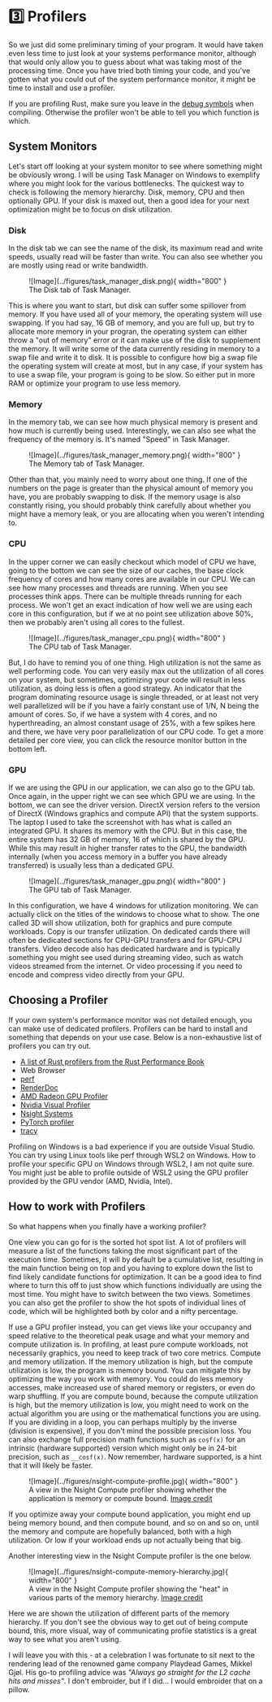 # 3️⃣ Profilers
So we just did some preliminary timing of your program. It would have taken even less time to just look at your
systems performance monitor, although that would only allow you to guess about what was taking most of the
processing time. Once you have tried both timing your code, and you've gotten what you could out of the
system performance monitor, it might be time to install and use a profiler.

If you are profiling Rust, make sure you leave in the
[debug symbols](https://nnethercote.github.io/perf-book/profiling.html#debug-info) when compiling. Otherwise the
profiler won't be able to tell you which function is which.

## System Monitors
Let's start off looking at your system monitor to see where
something might be obviously wrong. I will be using Task Manager on Windows to exemplify where you
might look for the various bottlenecks. The quickest way to check is following the memory hierarchy.
Disk, memory, CPU and then optionally GPU. If your disk is maxed out, then a good idea for your next optimization
might be to focus on disk utilization.

### Disk
In the disk tab we can see the name of the disk, its maximum read and write speeds, usually read will be faster
than write. You can also see whether you are mostly using read or write bandwidth.

<figure markdown>
![Image](../figures/task_manager_disk.png){ width="800" }
<figcaption>
The Disk tab of Task Manager.
</figcaption>
</figure>

This is where you want to start, but disk can suffer some spillover from memory. If you have used all of your
memory, the operating system will use swapping. If you had say, 16 GB of memory, and you are full up, but try to
allocate more memory in your progran, the operating system can either throw a "out of memory" error or it can
make use of the disk to supplement the memory. It will write some of the data currently residing in memory to a
swap file and write it to disk. It is possible to configure how big a swap file the operating system will create at
most, but in any case, if your system has to use a swap file, your program is going to be slow. So either put in
more RAM or optimize your program to use less memory.

### Memory
In the memory tab, we can see how much physical memory is present and how much is currently being used.
Interestingly, we can also see what the frequency of the memory is. It's named "Speed" in Task Manager.

<figure markdown>
![Image](../figures/task_manager_memory.png){ width="800" }
<figcaption>
The Memory tab of Task Manager.
</figcaption>
</figure>

Other than that, you mainly need to worry about one thing. If one of the numbers on the page is greater than
the physical amount of memory you have, you are probably swapping to disk. If the memory usage is also constantly
rising, you should probably think carefully about whether you might have a memory leak, or you are allocating
when you weren't intending to.

### CPU
In the upper corner we can easily checkout which model of CPU we have, going to the bottom we can see the size of
our caches, the base clock frequency of cores and how many cores are available in our CPU. We can see how many
processes and threads are running. When you see processes think apps. There can be multiple threads running for each
process. We won't get an exact indication of how well we are using each core in this configuration, but if we at no
point see utilization above 50%, then we probably aren't using all cores to the fullest.

<figure markdown>
![Image](../figures/task_manager_cpu.png){ width="800" }
<figcaption>
The CPU tab of Task Manager.
</figcaption>
</figure>

But, I do have to remind you of one thing. High utilization is not the same as well performing code.
You can very easily max out the utilization of all cores on your system, but sometimes, optimizing your
code will result in less utilization, as doing less is often a good strategy. An indicator that the
program dominating resource usage is single threaded, or at least not very well parallelized will be
if you have a fairly constant use of 1/N, N being the amount of cores. So, if we have a system with
4 cores, and no hyperthreading, an almost constant usage of 25%, with a few spikes here and there, we
have very poor parallelization of our CPU code. To get a more detailed per core view, you can click the resource
monitor button in the bottom left.

### GPU
If we are using the GPU in our application, we can also go to the GPU tab. Once again, in the upper right we can
see which GPU we are using. In the bottom, we can see the driver version. DirectX version refers to the version
of DirectX (Windows graphics and compute API) that the system supports. The laptop I used to take the screenshot
with has what is called an integrated GPU. It shares
its memory with the CPU. But in this case, the entire system has 32 GB of memory, 16 of which is shared by the GPU.
While this may result in higher transfer rates to the GPU, the bandwidth internally
(when you access memory in a buffer you have already transferred) is usually less than a dedicated GPU.

<figure markdown>
![Image](../figures/task_manager_gpu.png){ width="800" }
<figcaption>
The GPU tab of Task Manager.
</figcaption>
</figure>

In this configuration, we have 4 windows for utilization monitoring. We can actually click on the titles of the
windows to choose what to show. The one called 3D will show utilization, both for graphics and pure
compute workloads. Copy is our transfer utilization. On dedicated cards there will often be dedicated sections for
CPU-GPU transfers and for GPU-CPU transfers. Video decode also has dedicated hardware and is typically something
you might see used during streaming video, such as watch videos streamed from the internet. Or video processing
if you need to encode and compress video directly from your GPU.

## Choosing a Profiler
If your own system's performance monitor was not detailed enough, you can make use of dedicated profilers.
Profilers can be hard to install and something that depends on your use case. Below is a non-exhaustive list
of profilers you can try out.

* [A list of Rust profilers from the Rust Performance Book](https://nnethercote.github.io/perf-book/profiling.html)
* Web Browser
* [perf](https://en.wikipedia.org/wiki/Perf_(Linux))
* [RenderDoc](https://renderdoc.org/)
* [AMD Radeon GPU Profiler](https://gpuopen.com/rgp/)
* [Nvidia Visual Profiler](https://developer.nvidia.com/nvidia-visual-profiler)
* [Nsight Systems](https://developer.nvidia.com/nsight-systems)
* [PyTorch profiler](https://pytorch.org/tutorials/recipes/recipes/profiler_recipe.html)
* [tracy](https://github.com/wolfpld/tracy)

Profiling on Windows is a bad experience if you are outside Visual Studio. You can try using Linux tools like perf
through WSL2 on Windows. How to profile your specific GPU on Windows through WSL2, I am not quite sure. You might
just be able to profile outside of WSL2 using the GPU profiler provided by the GPU vendor (AMD, Nvidia, Intel).

## How to work with Profilers
So what happens when you finally have a working profiler?

One view you can go for is the sorted hot spot list. A lot of profilers will measure a list of the functions
taking the most significant part of the execution time. Sometimes, it will by default be a cumulative list,
resulting in the main function being on top and you having to explore down the list to find likely candidate
functions for optimization. It can be a good idea to find where to turn this off to just show which functions
individually are using the most time. You might have to switch between the two views. Sometimes you can also
get the profiler to show the hot spots of individual lines of code, which will be highlighted both by color and
a nifty percentage.

If use a GPU profiler instead, you can get views like your occupancy and speed relative to the
theoretical peak usage and what your memory and compute utilization is. In profiling, at least pure compute
workloads, not necessarily graphics, you need to keep track of two core metrics. Compute and memory utilization.
If the memory utilization is high, but the compute utilization is low, the program is memory bound. You can
mitigate this by optimizing the way you work with memory. You could do less memory accesses, make increased use
of shared memory or registers, or even do warp shuffling. If you are compute bound, because the compute
utilization is high, but the memory utilization is low, you might need to work on the actual algorithm you are
using or the mathematical functions you are using. If you are dividing in a loop, you can perhaps multiply by the
inverse (division is expensive), if you don't mind the possible precision loss. You can also exchange full precision
math functions such as ```cosf(x)``` for an intrinsic (hardware supported) version which might only be in 24-bit
precision, such as ```__cosf(x)```. Now remember, hardware supported, is a hint that it will likely be faster.

<figure markdown>
![Image](../figures/nsight-compute-profile.jpg){ width="800" }
<figcaption>
A view in the Nsight Compute profiler showing whether the application is memory or compute bound.
<a href="https://developer.nvidia.com/nsight-compute">
Image credit </a>
</figcaption>
</figure>

If you optimize away your compute bound application, you might end up being memory bound, and then compute bound,
and so on and so on, until the memory and compute are hopefully balanced, both with a high utilization. Or low if
your workload ends up not actually being that big.

Another interesting view in the Nsight Compute profiler is the one below.

<figure markdown>
![Image](../figures/nsight-compute-memory-hierarchy.jpg){ width="800" }
<figcaption>
A view in the Nsight Compute profiler showing the "heat" in various parts of the memory hierarchy.
<a href="https://developer.nvidia.com/nsight-compute">
Image credit </a>
</figcaption>
</figure>

Here we are shown the utilization of different parts of the memory hierarchy. If you don't see the obvious
way to get out of being compute bound, this, more visual, way of communicating profile statistics is a great way
to see what you aren't using.

I will leave you with this - at a celebration I was fortunate to sit next to the rendering lead of the renowned
game company Playdead Games, Mikkel Gjøl. His go-to profiling advice was
*"Always go straight for the L2 cache hits and misses"*.
I don't embroider, but if I did... I would embroider that on a pillow.
